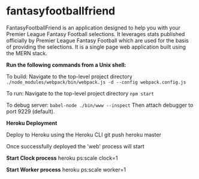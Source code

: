 # fantasyfootballfriend

FantasyFootballFriend is an application designed to help you with your Premier League Fantasy Football selections.
It leverages stats published officially by Premier League Fantasy Football which are used for the basis of providing the selections.
It is a single page web application built using the MERN stack.

**Run the following commands from a Unix shell:**

To build:
Navigate to the top-level project directory
`./node_modules/webpack/bin/webpack.js -d --config webpack.config.js`

To run:
Navigate to the top-level project directory
`npm start`

To debug server:
`babel-node ./bin/www --inspect`
Then attach debugger to port 9229 (default).

**Heroku Deployment**

Deploy to Heroku using the Heroku CLI
git push heroku master

Once successfully deployed the 'web' process will start

**Start Clock process**
heroku ps:scale clock=1

**Start Worker process**
heroku ps:scale worker=1
